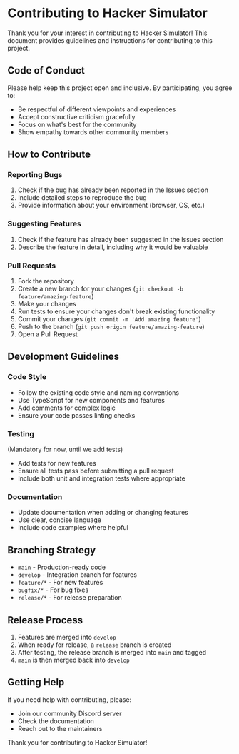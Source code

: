 # Contributing to Hacker Simulator

Thank you for your interest in contributing to Hacker Simulator! This document provides guidelines and instructions for contributing to this project.

## Code of Conduct

Please help keep this project open and inclusive. By participating, you agree to:
- Be respectful of different viewpoints and experiences
- Accept constructive criticism gracefully
- Focus on what's best for the community
- Show empathy towards other community members

## How to Contribute

### Reporting Bugs

1. Check if the bug has already been reported in the Issues section
2. Include detailed steps to reproduce the bug
3. Provide information about your environment (browser, OS, etc.)

### Suggesting Features

1. Check if the feature has already been suggested in the Issues section
2. Describe the feature in detail, including why it would be valuable

### Pull Requests

1. Fork the repository
2. Create a new branch for your changes (`git checkout -b feature/amazing-feature`)
3. Make your changes
4. Run tests to ensure your changes don't break existing functionality
5. Commit your changes (`git commit -m 'Add amazing feature'`)
6. Push to the branch (`git push origin feature/amazing-feature`)
7. Open a Pull Request

## Development Guidelines

### Code Style

- Follow the existing code style and naming conventions
- Use TypeScript for new components and features
- Add comments for complex logic
- Ensure your code passes linting checks

### Testing
(Mandatory for now, until we add tests)
- Add tests for new features
- Ensure all tests pass before submitting a pull request
- Include both unit and integration tests where appropriate

### Documentation

- Update documentation when adding or changing features
- Use clear, concise language
- Include code examples where helpful

## Branching Strategy

- `main` - Production-ready code
- `develop` - Integration branch for features
- `feature/*` - For new features
- `bugfix/*` - For bug fixes
- `release/*` - For release preparation

## Release Process

1. Features are merged into `develop`
2. When ready for release, a `release` branch is created
3. After testing, the release branch is merged into `main` and tagged
4. `main` is then merged back into `develop`

## Getting Help

If you need help with contributing, please:
- Join our community Discord server
- Check the documentation
- Reach out to the maintainers

Thank you for contributing to Hacker Simulator!